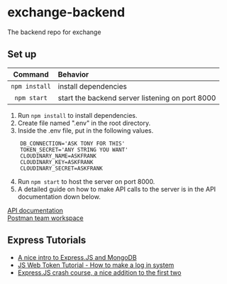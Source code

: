 # exchange-backend

The backend repo for exchange

## Set up

|    Command    | Behavior                                        |
| :-----------: | :---------------------------------------------- |
| `npm install` | install dependencies                            |
|  `npm start`  | start the backend server listening on port 8000 |

1.  Run `npm install` to install dependencies.
2.  Create file named ".env" in the root directory.
3.  Inside the .env file, put in the following values.

```
    DB_CONNECTION='ASK TONY FOR THIS'
    TOKEN_SECRET='ANY STRING YOU WANT'
    CLOUDINARY_NAME=ASKFRANK
    CLOUDINARY_KEY=ASKFRANK
    CLOUDINARY_SECRET=ASKFRANK
```

4.  Run `npm start` to host the server on port 8000.
5.  A detailed guide on how to make API calls to the server is in the API documentation down below.

[API documentation](APIs.md)  
[Postman team workspace](https://app.getpostman.com/join-team?invite_code=1605a9ec2a64d98f5ebc7b1dc347c16b)

## Express Tutorials

-   [A nice intro to Express.JS and MongoDB](https://youtu.be/vjf774RKrLc)
-   [JS Web Token Tutorial - How to make a log in system](https://youtu.be/2jqok-WgelI)
-   [Express.JS crash course, a nice addition to the first two](https://youtu.be/L72fhGm1tfE)
